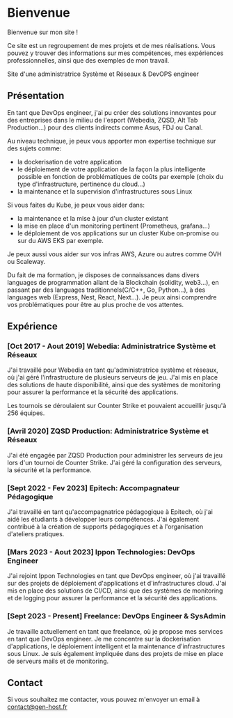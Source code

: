# Bienvenue

Bienvenue sur mon site ! 

Ce site est un regroupement de mes projets et de mes réalisations. Vous pouvez y trouver des informations sur mes compétences, mes expériences professionnelles, ainsi que des exemples de mon travail.

Site d'une administratrice Système et Réseaux & DevOPS engineer

## Présentation

En tant que DevOps engineer, j'ai pu créer des solutions innovantes pour des entreprises dans le milieu de l'esport (Webedia, ZQSD, Alt Tab Production...) pour des clients indirects comme Asus, FDJ ou Canal.

Au niveau technique, je peux vous apporter mon expertise technique sur des sujets comme:
- la dockerisation de votre application
- le déploiement de votre application de la façon la plus intelligente possible en fonction de problématiques de coûts par exemple (choix du type d'infrastructure, pertinence du cloud...)
- la maintenance et la supervision d'infrastructures sous Linux

Si vous faites du Kube, je peux vous aider dans:
- la maintenance et la mise à jour d'un cluster existant
- la mise en place d'un monitoring pertinent (Prometheus, grafana...)
- le déploiement de vos applications sur un cluster Kube on-promise ou sur du AWS EKS par exemple.

Je peux aussi vous aider sur vos infras AWS, Azure ou autres comme OVH ou Scaleway.

Du fait de ma formation, je disposes de connaissances dans divers languages de programmation allant de la Blockchain (solidity, web3...), en passant par des languages traditionnels(C/C++, Go, Python...), à des languages web (Express, Nest, React, Next...). Je peux ainsi comprendre vos problématiques pour être au plus proche de vos attentes.

## Expérience

### [Oct 2017 - Aout 2019] Webedia: Administratrice Système et Réseaux

J'ai travaillé pour Webedia en tant qu'administratrice système et réseaux, où j'ai géré l'infrastructure de plusieurs serveurs de jeu. J'ai mis en place des solutions de haute disponibilité, ainsi que des systèmes de monitoring pour assurer la performance et la sécurité des applications.

Les tournois se déroulaient sur Counter Strike et pouvaient accueillir jusqu'à 256 équipes.

### [Avril 2020] ZQSD Production: Administratrice Système et Réseaux

J'ai été engagée par ZQSD Production pour administrer les serveurs de jeu lors d'un tournoi de Counter Strike. J'ai géré la configuration des serveurs, la sécurité et la performance.

### [Sept 2022 - Fev 2023] Epitech: Accompagnateur Pédagogique

J'ai travaillé en tant qu'accompagnatrice pédagogique à Epitech, où j'ai aidé les étudiants à développer leurs compétences. J'ai également contribué à la création de supports pédagogiques et à l'organisation d'ateliers pratiques.

### [Mars 2023 - Aout 2023] Ippon Technologies: DevOps Engineer
J'ai rejoint Ippon Technologies en tant que DevOps engineer, où j'ai travaillé sur des projets de déploiement d'applications et d'infrastructures cloud. J'ai mis en place des solutions de CI/CD, ainsi que des systèmes de monitoring et de logging pour assurer la performance et la sécurité des applications.

### [Sept 2023 - Present] Freelance: DevOps Engineer & SysAdmin
Je travaille actuellement en tant que freelance, où je propose mes services en tant que DevOps engineer. Je me concentre sur la dockerisation d'applications, le déploiement intelligent et la maintenance d'infrastructures sous Linux. Je suis également impliquée dans des projets de mise en place de serveurs mails et de monitoring.

## Contact
Si vous souhaitez me contacter, vous pouvez m'envoyer un email à [contact@gen-host.fr](mailto:contact@gen-host.fr)
